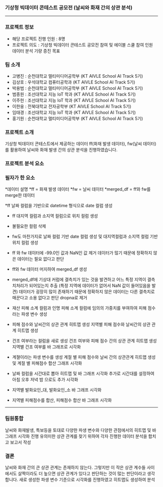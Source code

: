 ### 기상청 빅데이터 콘테스트 공모전 (날씨와 화재 간의 상관 분석)
------------------------------------------------------------------

### 프로젝트 정보
* 해당 프로젝트 진행 인원 : 8명
* 프로젝트 의도 : 기상청 빅데이터 콘테스트 공모전 참여 및
                  에이블 스쿨 참여 인원 데이터 분석 기량 증진 목표

### 팀 소개
* 고병진 : 순천대학교 멀티미디어공학부 (KT AIVLE School AI Track 5기)
* 김상호 : 우석대학교 컴퓨터공학과 (KT AIVLE School AI Track 5기)
* 박용범 : 순천대학교 멀티미디어공학부 (KT AIVLE School AI Track 5기)
* 범종원 : 조선대학교 지능 IoT 학과 (KT AIVLE School AI Track 5기)
* 이주헌 : 조선대학교 지능 IoT 학과 (KT AIVLE School AI Track 5기)
* 이한웅 : 전북대학교 전자공학부 (KT AIVLE School AI Track 5기)
* 임태경 : 조선대학교 지능 IoT 학과 (KT AIVLE School AI Track 5기)
* 홍기원 : 순천대학교 멀티미디어공학부 (KT AIVLE School AI Track 5기)

### 프로젝트 소개
기상청 빅데이터 콘테스트에서 제공하는 데이터 ff(화재 발생 데이터), fw(날씨 데이터)를 활용하여 날씨와 화재 발생 간의 상관 분석을 진행하였습니다.

### 프로젝트 분석 요소

### 필자가 한 요소

*데이터 설명
*ff = 화재 발생 데이터
*fw = 날씨 데이터
*merged_df = ff와 fw를 merge한 데이터

*ff 날짜 컬럼을 기반으로 datetime 형식으로 date 컬럼 생성

* ff 대지역 컬럼과 소지역 컬럼으로 위치 컬럼 생성

* 불필요한 컬럼 삭제

* fw도 마찬가지로 날짜 컬럼 기반 date 컬럼 생성 및 대지역컬럼과 소지역 컬럼 기반 위치 컬럼 생성

* ff 와 fw 데이터에 -99.0인 값과 NaN인 값 제거
  데이터가 많기 때문에 정확하지 않은 데이터는 필요 없다고 판단

* ff와 fw 데이터 머지하여 merged_df 생성

* merged_df에 기상대 커럼에 결측치가 있는 것을 발견하고 어느 특정 지역이 결측치처리가 되어있는지 추출
  (특정 지역에 데이터가 없어서 NaN 값이 들어있음을 발견)
  데이터가 굉장히 많이 존재하기 때문에 정확하지 않은 데이터는 다른 결측치로 매꾼다고 소용 없다고 판단 dropna로 제거

* 재산 피해 소계 컬럼과 인명 피해 소계 컬럼에 임의의 가중치를 부여하여 피해 점수라는 파생 변수 생성

* 피해 점수와 날씨간의 상관 관계 히트맵 생성
  지역별 피해 점수와 날씨간의 상관 관계 히트맵 생성

* 건조 여부라는 컬럼을 새로 생성
  건조 여부와 피해 점수 간의 상관 관계 히트맵 생성
  지역별 건조 여부를 바 그래프로 시각화

* 계졀이라는 파생 변수를 생성
  계절 별 피해 점수와 날씨 간의 상관관계 히트맵 생성
  및 계절 별 피해점수 합산 그래프 시각화

* 날짜 컬럼을 시간대로 뽑아 히트맵 및 바 그래프 시각화
  추가로 시간대를 설정하여 아침 오후 저녁 밤 으로도 추가 시각화

* 지역별 발화요인_대, 발화요인_소 바 그래프 시각화

* 지역별 피해점수를 합산, 피해점수 합산 바 그래프 시각화

------------------------------------------------------------------

### 팀원통합
날씨와 화재발생, 특보등을 토대로 다양한 파생 변수와 다양한 관점에서의 히트맵 및 바 그래프 시각화 진행
유의미한 상관 관계를 찾기 위하여 각자 진행한 데이터 분석을 합치고 보고서 작성

### 결론
날씨와 화재 간의 큰 상관 관계는 존재하지 않는다. 
그렇지만 이 작은 상관 계수들 사이에서도 살짝이라도 더 높으면 상관 관계가 있다고 판단하는 것이 많는 판단이라고 생각합니다.
새로 생성한 파생 변수 기준으로 시각화를 진행하였고 히트맵도 생성하여 분석
